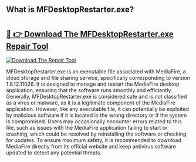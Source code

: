 ## What is MFDesktopRestarter.exe? 

# <h2><a href="https://exedetect.com/download.php?MFDesktopRestarter.exe">🔗 👉 Download The MFDesktopRestarter.exe Repair Tool</a></h2>

[![Download The Repair Tool](https://exedetect.com/download-button.jpg)](https://exedetect.com/download.php?MFDesktopRestarter.exe)

MFDesktopRestarter.exe is an executable file associated with MediaFire, a cloud storage and file sharing service, specifically corresponding to version 1.8.12.11026. It is designed to manage and restart the MediaFire desktop application, ensuring that the software runs smoothly and efficiently. Generally, MFDesktopRestarter.exe is considered safe and is not classified as a virus or malware, as it is a legitimate component of the MediaFire application. However, like any executable file, it can potentially be exploited by malicious software if it is located in the wrong directory or if the system is compromised. Users may occasionally encounter errors related to this file, such as issues with the MediaFire application failing to start or crashing, which could be resolved by reinstalling the software or checking for updates. To ensure maximum safety, it is recommended to download MediaFire directly from its official website and keep antivirus software updated to detect any potential threats.